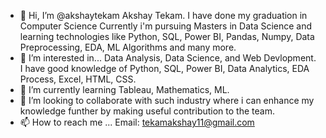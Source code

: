 - 👋 Hi, I’m @akshaytekam
Akshay Tekam. I have done my graduation in Computer Science 
Currently i'm pursuing Masters in Data Science and learning technologies like Python, SQL, Power BI, Pandas, Numpy, Data Preprocessing, EDA, ML Algorithms and many more.
- 👀 I’m interested in...
Data Analysis, Data Science, and Web Devlopment. I have good knowledge of Python, SQL, Power BI, Data Analytics, EDA Process, Excel, HTML, CSS.
- 🌱 I’m currently learning 
Tableau, Mathematics, ML. 
- 💞️ I’m looking to collaborate with such industry where i can enhance my knowledge funther by making useful contribution to the team.
- 📫 How to reach me ...
Email: tekamakshay11@gmail.com

<!---
akshaytekam/akshaytekam is a ✨ special ✨ repository because its `README.md` (this file) appears on your GitHub profile.
You can click the Preview link to take a look at your changes.
--->
